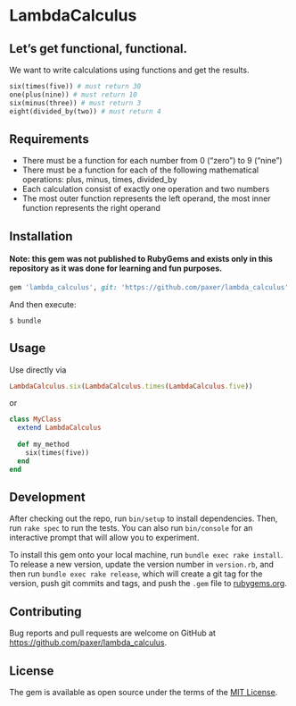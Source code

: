 # LambdaCalculus

## Let’s get functional, functional.

We want to write calculations using functions and get the results.

```ruby
six(times(five)) # must return 30
one(plus(nine)) # must return 10
six(minus(three)) # must return 3
eight(divided_by(two)) # must return 4
```

## Requirements

* There must be a function for each number from 0 (“zero”) to 9 (“nine”)
* There must be a function for each of the following mathematical operations: plus, minus, times, divided_by
* Each calculation consist of exactly one operation and two numbers
* The most outer function represents the left operand, the most inner function represents the right operand

## Installation

#### Note: this gem was not published to RubyGems and exists only in this repository as it was done for learning and fun purposes. 

```ruby
gem 'lambda_calculus', git: 'https://github.com/paxer/lambda_calculus'
```

And then execute:

    $ bundle

## Usage

Use directly via 
```ruby
LambdaCalculus.six(LambdaCalculus.times(LambdaCalculus.five))
```

or

```ruby
class MyClass
  extend LambdaCalculus
  
  def my_method
    six(times(five)) 
  end
end
```


## Development

After checking out the repo, run `bin/setup` to install dependencies. Then, run `rake spec` to run the tests. You can also run `bin/console` for an interactive prompt that will allow you to experiment.

To install this gem onto your local machine, run `bundle exec rake install`. To release a new version, update the version number in `version.rb`, and then run `bundle exec rake release`, which will create a git tag for the version, push git commits and tags, and push the `.gem` file to [rubygems.org](https://rubygems.org).

## Contributing

Bug reports and pull requests are welcome on GitHub at https://github.com/paxer/lambda_calculus.

## License

The gem is available as open source under the terms of the [MIT License](https://opensource.org/licenses/MIT).
